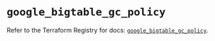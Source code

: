 # `google_bigtable_gc_policy`

Refer to the Terraform Registry for docs: [`google_bigtable_gc_policy`](https://registry.terraform.io/providers/hashicorp/google-beta/6.17.0/docs/resources/google_bigtable_gc_policy).
